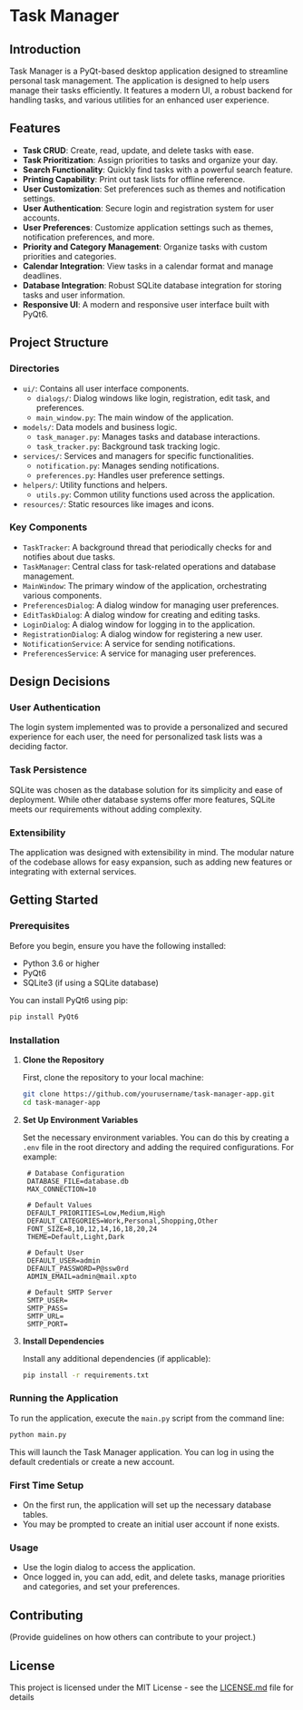 # Task Manager

## Introduction

Task Manager is a PyQt-based desktop application designed to streamline personal task management. The application is designed to help users manage their tasks efficiently. It features a modern UI, a robust backend for handling tasks, and various utilities for an enhanced user experience.

## Features

- **Task CRUD**: Create, read, update, and delete tasks with ease.
- **Task Prioritization**: Assign priorities to tasks and organize your day.
- **Search Functionality**: Quickly find tasks with a powerful search feature.
- **Printing Capability**: Print out task lists for offline reference.
- **User Customization**: Set preferences such as themes and notification settings.
- **User Authentication**: Secure login and registration system for user accounts.
- **User Preferences**: Customize application settings such as themes, notification preferences, and more.
- **Priority and Category Management**: Organize tasks with custom priorities and categories.
- **Calendar Integration**: View tasks in a calendar format and manage deadlines.
- **Database Integration**: Robust SQLite database integration for storing tasks and user information.
- **Responsive UI**: A modern and responsive user interface built with PyQt6.

## Project Structure

### Directories
- `ui/`: Contains all user interface components.
  - `dialogs/`: Dialog windows like login, registration, edit task, and preferences.
  - `main_window.py`: The main window of the application.
- `models/`: Data models and business logic.
  - `task_manager.py`: Manages tasks and database interactions.
  - `task_tracker.py`: Background task tracking logic.
- `services/`: Services and managers for specific functionalities.
  - `notification.py`: Manages sending notifications.
  - `preferences.py`: Handles user preference settings.
- `helpers/`: Utility functions and helpers.
  - `utils.py`: Common utility functions used across the application.
- `resources/`: Static resources like images and icons.

### Key Components
- `TaskTracker`: A background thread that periodically checks for and notifies about due tasks.
- `TaskManager`: Central class for task-related operations and database management.
- `MainWindow`: The primary window of the application, orchestrating various components.
- `PreferencesDialog`: A dialog window for managing user preferences.
- `EditTaskDialog`: A dialog window for creating and editing tasks.
- `LoginDialog`: A dialog window for logging in to the application.
- `RegistrationDialog`: A dialog window for registering a new user.
- `NotificationService`: A service for sending notifications.
- `PreferencesService`: A service for managing user preferences.

## Design Decisions

### User Authentication

The login system implemented was to provide a personalized and secured experience for each user, the need for personalized task lists was a deciding factor.

### Task Persistence

SQLite was chosen as the database solution for its simplicity and ease of deployment. While other database systems offer more features, SQLite meets our requirements without adding complexity.

### Extensibility

The application was designed with extensibility in mind. The modular nature of the codebase allows for easy expansion, such as adding new features or integrating with external services.

## Getting Started

### Prerequisites
Before you begin, ensure you have the following installed:
- Python 3.6 or higher
- PyQt6
- SQLite3 (if using a SQLite database)

You can install PyQt6 using pip:

```bash
pip install PyQt6
```

### Installation

1. **Clone the Repository**

   First, clone the repository to your local machine:

   ```bash
   git clone https://github.com/yourusername/task-manager-app.git
   cd task-manager-app
   ```

2. **Set Up Environment Variables**

   Set the necessary environment variables. You can do this by creating a `.env` file in the root directory and adding the required configurations. For example:

   ```
    # Database Configuration
    DATABASE_FILE=database.db
    MAX_CONNECTION=10

    # Default Values
    DEFAULT_PRIORITIES=Low,Medium,High
    DEFAULT_CATEGORIES=Work,Personal,Shopping,Other
    FONT_SIZE=8,10,12,14,16,18,20,24
    THEME=Default,Light,Dark

    # Default User
    DEFAULT_USER=admin
    DEFAULT_PASSWORD=P@ssw0rd
    ADMIN_EMAIL=admin@mail.xpto

    # Default SMTP Server
    SMTP_USER=
    SMTP_PASS=
    SMTP_URL=
    SMTP_PORT=
   ```

3. **Install Dependencies**

   Install any additional dependencies (if applicable):

   ```bash
   pip install -r requirements.txt
   ```

### Running the Application

To run the application, execute the `main.py` script from the command line:

```bash
python main.py
```

This will launch the Task Manager application. You can log in using the default credentials or create a new account.

### First Time Setup

- On the first run, the application will set up the necessary database tables.
- You may be prompted to create an initial user account if none exists.

### Usage

- Use the login dialog to access the application.
- Once logged in, you can add, edit, and delete tasks, manage priorities and categories, and set your preferences.

## Contributing

(Provide guidelines on how others can contribute to your project.)

## License

This project is licensed under the MIT License - see the [LICENSE.md](LICENSE.md) file for details
